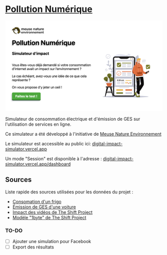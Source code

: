 # [Pollution Numérique](https://digital-impact-simulator.vercel.app/)

![screenshot](screenshot.png)

Simulateur de consommation électrique et d'émission de GES sur l'utilisation de services en ligne.

Ce simulateur a été développé à l'initiative de [Meuse Nature Environnement](https://meusenature.fr/)

Le simulateur est accessible au public ici: [digital-impact-simulator.vercel.app](https://digital-impact-simulator.vercel.app/)

Un mode "Session" est disponible à l'adresse : [digital-impact-simulator.vercel.app/dashboard](https://digital-impact-simulator.vercel.app/dashboard/)

## Sources

Liste rapide des sources utilisées pour les données du projet :

- [Consomation d'un frigo](https://total.direct-energie.com/particuliers/parlons-energie/dossiers-energie/economie-d-energie/tout-savoir-sur-la-consommation-de-votre-frigo)
- [Émission de GES d'une voiture](https://ree.developpement-durable.gouv.fr/themes/defis-environnementaux/changement-climatique/emissions-de-gaz-a-effet-de-serre/article/les-emissions-de-gaz-a-effet-de-serre-des-transports)
- [Impact des vidéos de The Shift Project](https://theshiftproject.org/article/climat-insoutenable-usage-video/)
- [Modèle "1byte" de The Shift Project](https://theshiftproject.org/carbonalyser-extension-navigateur/)

### TO-DO

- [ ] Ajouter une simulation pour Facebook
- [ ] Export des résultats